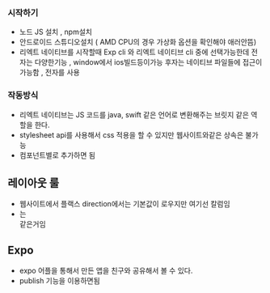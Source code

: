 ###  시작하기
  - 노드 JS 설치 , npm설치
  - 안드로이드 스튜디오설치 ( AMD CPU의 경우 가상화 옵션을 확인해야 애러안뜸)
  - 리엑트 네이티브를 시작할때 Exp cli 와 리엑트 네이티브 cli 중에 선택가능한데 전자는 다양한기능 , window에서 ios빌드등이가능 후자는 네이티브 파일들에 접근이가능함 , 전자를 사용
  
### 작동방식
- 리엑트 네이티브는 JS 코드를 java, swift 같은 언어로 변환해주는 브릿지 같은 역할을 한다.
- stylesheet api를 사용해서 css 적용을 할 수 있지만 웹사이트와같은 상속은 불가능
- 컴포넌트별로 추가하면 됨

## 레이아웃 룰
  - 웹사이트에서 플랙스 direction에서는 기본값이 로우지만 여기선 칼럼임 
  - <View>는 <div>같은거임 

## Expo 
  - expo 어플을 통해서 만든 앱을 친구와 공유해서 볼 수 있다.
  - publish 기능을 이용하면됨
  